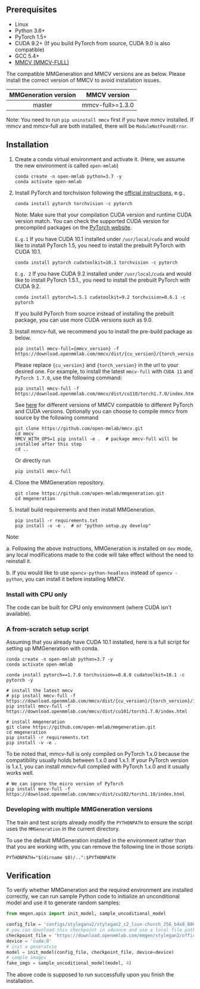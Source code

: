 ## Prerequisites

- Linux
- Python 3.6+
- PyTorch 1.5+
- CUDA 9.2+ (If you build PyTorch from source, CUDA 9.0 is also compatible)
- GCC 5.4+
- [MMCV (MMCV-FULL)](https://mmcv.readthedocs.io/en/latest/#installation)

The compatible MMGeneration and MMCV versions are as below. Please install the correct version of MMCV to avoid installation issues.

| MMGeneration version |   MMCV version   |
| :------------------: | :--------------: |
|        master        | mmcv-full>=1.3.0 |

Note: You need to run `pip uninstall mmcv` first if you have mmcv installed.
If mmcv and mmcv-full are both installed, there will be `ModuleNotFoundError`.

## Installation

1. Create a conda virtual environment and activate it. (Here, we assume the new environment is called ``open-mmlab``)

    ```shell
    conda create -n open-mmlab python=3.7 -y
    conda activate open-mmlab
    ```

2. Install PyTorch and torchvision following the [official instructions](https://pytorch.org/), e.g.,

    ```shell
    conda install pytorch torchvision -c pytorch
    ```

    Note: Make sure that your compilation CUDA version and runtime CUDA version match.
    You can check the supported CUDA version for precompiled packages on the [PyTorch website](https://pytorch.org/).

    `E.g.1` If you have CUDA 10.1 installed under `/usr/local/cuda` and would like to install
    PyTorch 1.5, you need to install the prebuilt PyTorch with CUDA 10.1.

    ```shell
    conda install pytorch cudatoolkit=10.1 torchvision -c pytorch
    ```

    `E.g. 2` If you have CUDA 9.2 installed under `/usr/local/cuda` and would like to install
    PyTorch 1.5.1., you need to install the prebuilt PyTorch with CUDA 9.2.

    ```shell
    conda install pytorch=1.5.1 cudatoolkit=9.2 torchvision=0.6.1 -c pytorch
    ```

    If you build PyTorch from source instead of installing the prebuilt package,
    you can use more CUDA versions such as 9.0.

3. Install mmcv-full, we recommend you to install the pre-build package as below.

    ```shell
    pip install mmcv-full={mmcv_version} -f https://download.openmmlab.com/mmcv/dist/{cu_version}/{torch_version}/index.html
    ```

    Please replace `{cu_version}` and `{torch_version}` in the url to your desired one. For example, to install the latest `mmcv-full` with `CUDA 11` and `PyTorch 1.7.0`, use the following command:

    ```shell
    pip install mmcv-full -f https://download.openmmlab.com/mmcv/dist/cu110/torch1.7.0/index.html
    ```

    See [here](https://github.com/open-mmlab/mmcv#install-with-pip) for different versions of MMCV compatible to different PyTorch and CUDA versions.
    Optionally you can choose to compile mmcv from source by the following command

    ```shell
    git clone https://github.com/open-mmlab/mmcv.git
    cd mmcv
    MMCV_WITH_OPS=1 pip install -e .  # package mmcv-full will be installed after this step
    cd ..
    ```

    Or directly run

    ```shell
    pip install mmcv-full
    ```

4. Clone the MMGeneration repository.

    ```shell
    git clone https://github.com/open-mmlab/mmgeneration.git
    cd mmgeneration
    ```

5. Install build requirements and then install MMGeneration.

    ```shell
    pip install -r requirements.txt
    pip install -v -e .  # or "python setup.py develop"
    ```

Note:

a. Following the above instructions, MMGeneration is installed on `dev` mode,
any local modifications made to the code will take effect without the need to reinstall it.

b. If you would like to use `opencv-python-headless` instead of `opencv
-python`,
you can install it before installing MMCV.

### Install with CPU only

The code can be built for CPU only environment (where CUDA isn't available).


### A from-scratch setup script

Assuming that you already have CUDA 10.1 installed, here is a full script for setting up MMGeneration with conda.

```shell
conda create -n open-mmlab python=3.7 -y
conda activate open-mmlab

conda install pytorch==1.7.0 torchvision==0.8.0 cudatoolkit=10.1 -c pytorch -y

# install the latest mmcv
# pip install mmcv-full -f https://download.openmmlab.com/mmcv/dist/{cu_version}/{torch_version}/index.html
pip install mmcv-full -f https://download.openmmlab.com/mmcv/dist/cu101/torch1.7.0/index.html

# install mmgeneration
git clone https://github.com/open-mmlab/mmgeneration.git
cd mmgeneration
pip install -r requirements.txt
pip install -v -e .
```

To be noted that, mmcv-full is only compiled on PyTorch 1.x.0 because the compatibility usually holds between 1.x.0 and 1.x.1. If your PyTorch version is 1.x.1, you can install mmcv-full compiled with PyTorch 1.x.0 and it usually works well.

```shell
# We can ignore the micro version of PyTorch
pip install mmcv-full -f https://download.openmmlab.com/mmcv/dist/cu102/torch1.10/index.html
```

### Developing with multiple MMGeneration versions

The train and test scripts already modify the `PYTHONPATH` to ensure the script uses the `MMGeneration` in the current directory.

To use the default MMGeneration installed in the environment rather than that you are working with, you can remove the following line in those scripts

```shell
PYTHONPATH="$(dirname $0)/..":$PYTHONPATH
```

## Verification

To verify whether MMGeneration and the required environment are installed correctly, we can run sample Python code to initialize an unconditional model and use it to generate random samples:

```python
from mmgen.apis import init_model, sample_uncoditional_model

config_file = 'configs/styleganv2/stylegan2_c2_lsun-church_256_b4x8_800k.py'
# you can download this checkpoint in advance and use a local file path.
checkpoint_file = 'https://download.openmmlab.com/mmgen/stylegan2/official_weights/stylegan2-church-config-f-official_20210327_172657-1d42b7d1.pth'
device = 'cuda:0'
# init a generatvie
model = init_model(config_file, checkpoint_file, device=device)
# sample images
fake_imgs = sample_uncoditional_model(model, 4)
```

The above code is supposed to run successfully upon you finish the installation.
